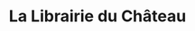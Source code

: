 ---
title: "La Librairie du Château"
url: /brie-comte-robert/la-librairie-du-chateau/
shop: livres
---